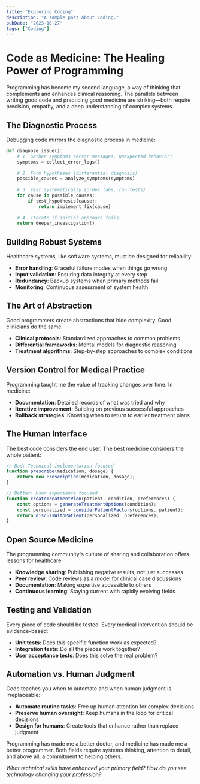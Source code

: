 ```yaml
---
title: "Exploring Coding"
description: "A sample post about Coding."
pubDate: "2023-10-27"
tags: ["Coding"]
---
```


# Code as Medicine: The Healing Power of Programming

Programming has become my second language, a way of thinking that complements and enhances clinical reasoning. The parallels between writing good code and practicing good medicine are striking—both require precision, empathy, and a deep understanding of complex systems.

## The Diagnostic Process

Debugging code mirrors the diagnostic process in medicine:

```python
def diagnose_issue():
    # 1. Gather symptoms (error messages, unexpected behavior)
    symptoms = collect_error_logs()
    
    # 2. Form hypotheses (differential diagnosis)
    possible_causes = analyze_symptoms(symptoms)
    
    # 3. Test systematically (order labs, run tests)
    for cause in possible_causes:
        if test_hypothesis(cause):
            return implement_fix(cause)
    
    # 4. Iterate if initial approach fails
    return deeper_investigation()
```

## Building Robust Systems

Healthcare systems, like software systems, must be designed for reliability:

- **Error handling**: Graceful failure modes when things go wrong
- **Input validation**: Ensuring data integrity at every step
- **Redundancy**: Backup systems when primary methods fail
- **Monitoring**: Continuous assessment of system health

## The Art of Abstraction

Good programmers create abstractions that hide complexity. Good clinicians do the same:

- **Clinical protocols**: Standardized approaches to common problems
- **Differential frameworks**: Mental models for diagnostic reasoning
- **Treatment algorithms**: Step-by-step approaches to complex conditions

## Version Control for Medical Practice

Programming taught me the value of tracking changes over time. In medicine:

- **Documentation**: Detailed records of what was tried and why
- **Iterative improvement**: Building on previous successful approaches
- **Rollback strategies**: Knowing when to return to earlier treatment plans

## The Human Interface

The best code considers the end user. The best medicine considers the whole patient:

```javascript
// Bad: Technical implementation focused
function prescribe(medication, dosage) {
    return new Prescription(medication, dosage);
}

// Better: User experience focused
function createTreatmentPlan(patient, condition, preferences) {
    const options = generateTreatmentOptions(condition);
    const personalized = considerPatientFactors(options, patient);
    return discussWithPatient(personalized, preferences);
}
```

## Open Source Medicine

The programming community's culture of sharing and collaboration offers lessons for healthcare:

- **Knowledge sharing**: Publishing negative results, not just successes
- **Peer review**: Code reviews as a model for clinical case discussions
- **Documentation**: Making expertise accessible to others
- **Continuous learning**: Staying current with rapidly evolving fields

## Testing and Validation

Every piece of code should be tested. Every medical intervention should be evidence-based:

- **Unit tests**: Does this specific function work as expected?
- **Integration tests**: Do all the pieces work together?
- **User acceptance tests**: Does this solve the real problem?

## Automation vs. Human Judgment

Code teaches you when to automate and when human judgment is irreplaceable:

- **Automate routine tasks**: Free up human attention for complex decisions
- **Preserve human oversight**: Keep humans in the loop for critical decisions
- **Design for humans**: Create tools that enhance rather than replace judgment

Programming has made me a better doctor, and medicine has made me a better programmer. Both fields require systems thinking, attention to detail, and above all, a commitment to helping others.

*What technical skills have enhanced your primary field? How do you see technology changing your profession?*
